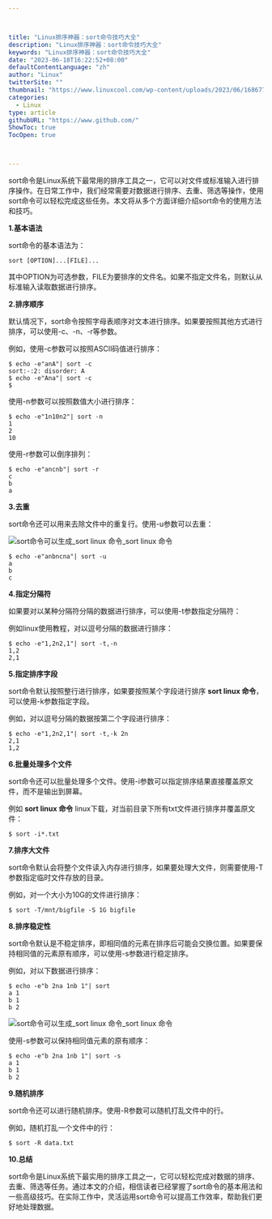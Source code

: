 ```yaml
---



title: "Linux排序神器：sort命令技巧大全"
description: "Linux排序神器：sort命令技巧大全"
keywords: "Linux排序神器：sort命令技巧大全"
date: "2023-06-18T16:22:52+08:00"
defaultContentLanguage: "zh"
author: "Linux"
twitterSite: ""
thumbnail: "https://www.linuxcool.com/wp-content/uploads/2023/06/1686772974691_0.jpg"
categories:
  - Linux
type: article
githubURL: "https://www.github.com/"
ShowToc: true
TocOpen: true



---
```


sort命令是Linux系统下最常用的排序工具之一，它可以对文件或标准输入进行排序操作。在日常工作中，我们经常需要对数据进行排序、去重、筛选等操作，使用sort命令可以轻松完成这些任务。本文将从多个方面详细介绍sort命令的使用方法和技巧。

**1.基本语法**

sort命令的基本语法为：

```
sort [OPTION]...[FILE]...
```

其中OPTION为可选参数，FILE为要排序的文件名。如果不指定文件名，则默认从标准输入读取数据进行排序。

**2.排序顺序**

默认情况下，sort命令按照字母表顺序对文本进行排序。如果要按照其他方式进行排序，可以使用-c、-n、-r等参数。

例如，使用-c参数可以按照ASCII码值进行排序：

```
$ echo -e"anA"| sort -c
sort:-:2: disorder: A
$ echo -e"Ana"| sort -c
$
```

使用-n参数可以按照数值大小进行排序：

```
$ echo -e"1n10n2"| sort -n
1
2
10
```

使用-r参数可以倒序排列：

```
$ echo -e"ancnb"| sort -r
c
b
a
```

**3.去重**

sort命令还可以用来去除文件中的重复行。使用-u参数可以去重：

![sort命令可以生成_sort linux 命令_sort linux 命令](https://www.linuxcool.com/wp-content/uploads/2023/06/1686772974691_0.jpg)

```
$ echo -e"anbncna"| sort -u
a
b
c
```

**4.指定分隔符**

如果要对以某种分隔符分隔的数据进行排序，可以使用-t参数指定分隔符：

例如linux使用教程，对以逗号分隔的数据进行排序：

```
$ echo -e"1,2n2,1"| sort -t,-n
1,2
2,1
```

**5.指定排序字段**

sort命令默认按照整行进行排序，如果要按照某个字段进行排序 **sort linux 命令**，可以使用-k参数指定字段。

例如，对以逗号分隔的数据按第二个字段进行排序：

```
$ echo -e"1,2n2,1"| sort -t,-k 2n
2,1
1,2
```

**6.批量处理多个文件**

sort命令还可以批量处理多个文件。使用-i参数可以指定排序结果直接覆盖原文件，而不是输出到屏幕。

例如 **sort linux 命令** linux下载，对当前目录下所有txt文件进行排序并覆盖原文件：

```
$ sort -i*.txt
```

**7.排序大文件**

sort命令默认会将整个文件读入内存进行排序，如果要处理大文件，则需要使用-T参数指定临时文件存放的目录。

例如，对一个大小为10G的文件进行排序：

```
$ sort -T/mnt/bigfile -S 1G bigfile
```

**8.排序稳定性**

sort命令默认是不稳定排序，即相同值的元素在排序后可能会交换位置。如果要保持相同值的元素原有顺序，可以使用-s参数进行稳定排序。

例如，对以下数据进行排序：

```
$ echo -e"b 2na 1nb 1"| sort
a 1
b 1
b 2
```

![sort命令可以生成_sort linux 命令_sort linux 命令](https://www.linuxcool.com/wp-content/uploads/2023/06/1686772974691_1.png)

使用-s参数可以保持相同值元素的原有顺序：

```
$ echo -e"b 2na 1nb 1"| sort -s
a 1
b 1
b 2
```

**9.随机排序**

sort命令还可以进行随机排序。使用-R参数可以随机打乱文件中的行。

例如，随机打乱一个文件中的行：

```
$ sort -R data.txt
```

**10.总结**

sort命令是Linux系统下最实用的排序工具之一，它可以轻松完成对数据的排序、去重、筛选等任务。通过本文的介绍，相信读者已经掌握了sort命令的基本用法和一些高级技巧。在实际工作中，灵活运用sort命令可以提高工作效率，帮助我们更好地处理数据。